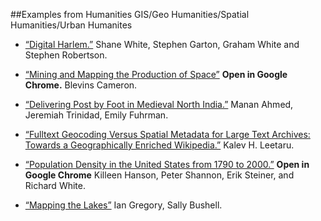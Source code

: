 ##Examples from Humanities GIS/Geo Humanities/Spatial Humanities/Urban Humanites 

* [“Digital Harlem.”](http://digitalharlem.org) Shane White, Stephen Garton, Graham White and Stephen Robertson.  

* [“Mining and Mapping the Production of Space”](http://web.stanford.edu/group/spatialhistory/cgi-bin/site/pub.php?id=93&project_id=)
**Open in Google Chrome.** Blevins Cameron.

* [“Delivering Post by Foot in Medieval North India.”](http://emilyfuhrman.co/interactive/F2015002/) Manan Ahmed, Jeremiah Trinidad, Emily Fuhrman.  

* [“Fulltext Geocoding Versus Spatial Metadata for Large Text Archives: Towards a Geographically Enriched Wikipedia.”](http://www.dlib.org/dlib/september12/leetaru/09leetaru.html) Kalev H. Leetaru. 

* [“Population Density in the United States from 1790 to 2000.”](http://www.stanford.edu/group/spatialhistory/cgi-bin/site/viz.php?id=265&project_id=0) **Open in Google Chrome**
Killeen Hanson, Peter Shannon, Erik Steiner, and Richard White. 

* [“Mapping the Lakes”](http://www.lancaster.ac.uk/mappingthelakes/index.htm) Ian Gregory, Sally Bushell. 

